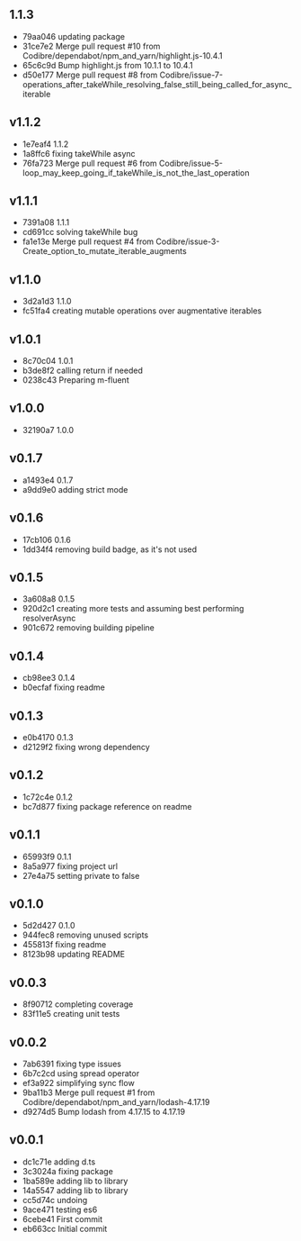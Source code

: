 
## 1.1.3
* 79aa046 updating package
* 31ce7e2 Merge pull request #10 from Codibre/dependabot/npm_and_yarn/highlight.js-10.4.1
* 65c6c9d Bump highlight.js from 10.1.1 to 10.4.1
* d50e177 Merge pull request #8 from Codibre/issue-7-operations_after_takeWhile_resolving_false_still_being_called_for_async_iterable
## v1.1.2
* 1e7eaf4 1.1.2
* 1a8ffc6 fixing takeWhile async
* 76fa723 Merge pull request #6 from Codibre/issue-5-loop_may_keep_going_if_takeWhile_is_not_the_last_operation
## v1.1.1
* 7391a08 1.1.1
* cd691cc solving takeWhile bug
* fa1e13e Merge pull request #4 from Codibre/issue-3-Create_option_to_mutate_iterable_augments
## v1.1.0
* 3d2a1d3 1.1.0
* fc51fa4 creating mutable operations over augmentative iterables
## v1.0.1
* 8c70c04 1.0.1
* b3de8f2 calling return if needed
* 0238c43 Preparing m-fluent
## v1.0.0
* 32190a7 1.0.0
## v0.1.7
* a1493e4 0.1.7
* a9dd9e0 adding strict mode
## v0.1.6
* 17cb106 0.1.6
* 1dd34f4 removing build badge, as it's not used
## v0.1.5
* 3a608a8 0.1.5
* 920d2c1 creating more tests and assuming best performing resolverAsync
* 901c672 removing building pipeline
## v0.1.4
* cb98ee3 0.1.4
* b0ecfaf fixing readme
## v0.1.3
* e0b4170 0.1.3
* d2129f2 fixing wrong dependency
## v0.1.2
* 1c72c4e 0.1.2
* bc7d877 fixing package reference on readme
## v0.1.1
* 65993f9 0.1.1
* 8a5a977 fixing project url
* 27e4a75 setting private to false
## v0.1.0
* 5d2d427 0.1.0
* 944fec8 removing unused scripts
* 455813f fixing readme
* 8123b98 updating README
## v0.0.3
* 8f90712 completing coverage
* 83f11e5 creating unit tests
## v0.0.2
* 7ab6391 fixing type issues
* 6b7c2cd using spread operator
* ef3a922 simplifying sync flow
* 9ba11b3 Merge pull request #1 from Codibre/dependabot/npm_and_yarn/lodash-4.17.19
* d9274d5 Bump lodash from 4.17.15 to 4.17.19
## v0.0.1
* dc1c71e adding d.ts
* 3c3024a fixing package
* 1ba589e adding lib to library
* 14a5547 adding lib to library
* cc5d74c undoing
* 9ace471 testing es6
* 6cebe41 First commit
* eb663cc Initial commit

